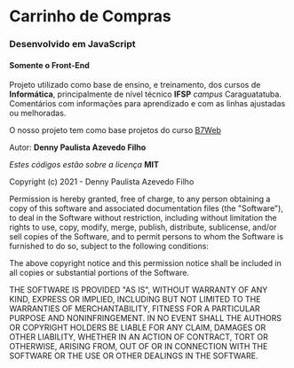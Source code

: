 # Carrinho de Compras

### Desenvolvido em JavaScript

#### Somente o Front-End

Projeto utilizado como base de ensino, e treinamento, dos cursos de **Informática**,
principalmente de nível técnico **IFSP** _campus_ Caraguatatuba.  
Comentários com informações para aprendizado e com as linhas ajustadas ou melhoradas.

O nosso projeto tem como base projetos do curso [B7Web](https://b7web.com.br/)

Autor: **Denny Paulista Azevedo Filho**

_Estes códigos estão sobre a licença_ **MIT**

Copyright (c) 2021 - Denny Paulista Azevedo Filho

Permission is hereby granted, free of charge, to any person obtaining a copy
of this software and associated documentation files (the "Software"), to deal
in the Software without restriction, including without limitation the rights
to use, copy, modify, merge, publish, distribute, sublicense, and/or sell
copies of the Software, and to permit persons to whom the Software is
furnished to do so, subject to the following conditions:

The above copyright notice and this permission notice shall be included in all
copies or substantial portions of the Software.

THE SOFTWARE IS PROVIDED "AS IS", WITHOUT WARRANTY OF ANY KIND, EXPRESS OR
IMPLIED, INCLUDING BUT NOT LIMITED TO THE WARRANTIES OF MERCHANTABILITY,
FITNESS FOR A PARTICULAR PURPOSE AND NONINFRINGEMENT. IN NO EVENT SHALL THE
AUTHORS OR COPYRIGHT HOLDERS BE LIABLE FOR ANY CLAIM, DAMAGES OR OTHER
LIABILITY, WHETHER IN AN ACTION OF CONTRACT, TORT OR OTHERWISE, ARISING FROM,
OUT OF OR IN CONNECTION WITH THE SOFTWARE OR THE USE OR OTHER DEALINGS IN THE
SOFTWARE.
